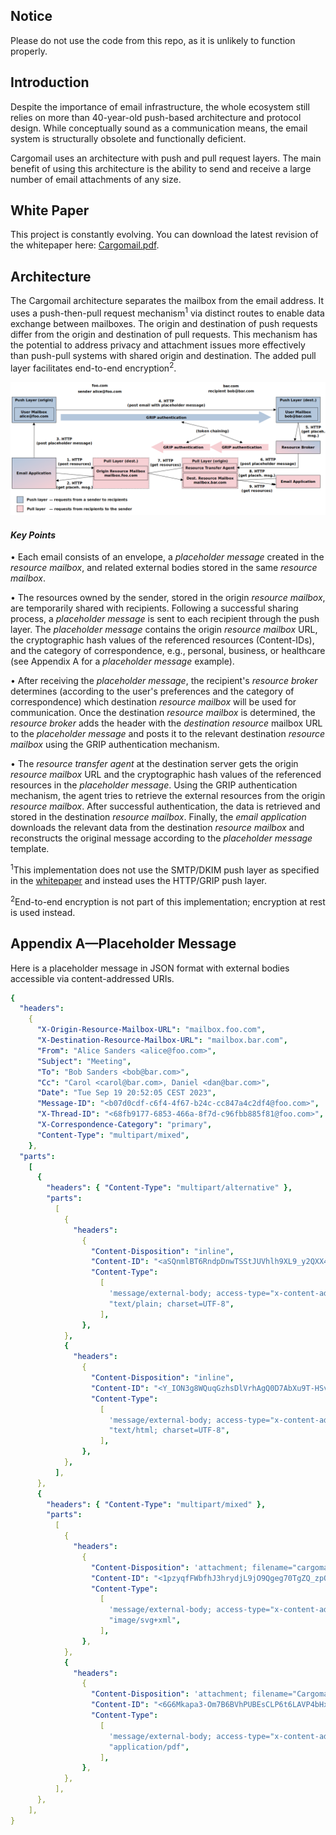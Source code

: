 ## Notice

Please do not use the code from this repo, as it is unlikely to function properly.

## Introduction

Despite the importance of email infrastructure, the whole ecosystem still relies on more than 40-year-old push-based architecture and protocol design. While conceptually sound as a communication means, the email system is structurally obsolete and functionally deficient.

Cargomail uses an architecture with push and pull request layers. The main benefit of using this architecture is the ability to send and receive a large number of email attachments of any size.

## White Paper

This project is constantly evolving. You can download the latest revision of the whitepaper here: [Cargomail.pdf](https://github.com/cargomail-org/cargomail/raw/main/whitepaper/Cargomail.pdf).

## Architecture

The Cargomail architecture separates the mailbox from the email address. It uses a push-then-pull request mechanism<sup>1</sup> via distinct routes to enable data exchange between mailboxes.  The origin and destination of push requests differ from the origin and destination of pull requests. This mechanism has the potential to address privacy and attachment issues more effectively than push-pull systems with shared origin and destination. The added pull layer facilitates end-to-end encryption<sup>2</sup>.

![Alt Cargomail architecture](whitepaper/cargomail_architecture.png)

#### *Key Points*

• Each email consists of an envelope, a <i>placeholder message</i> created in the <i>resource mailbox</i>, and related external bodies stored in the same <i>resource mailbox</i>.

• The resources owned by the sender, stored in the origin <i>resource mailbox</i>, are temporarily shared with recipients. Following a successful sharing process, a <i>placeholder message</i> is sent to each recipient through the push layer. The <i>placeholder message</i> contains the origin <i>resource mailbox</i> URL, the cryptographic hash values of the referenced resources (Content-IDs), and the category of correspondence, e.g., personal, business, or healthcare (see Appendix A for a <i>placeholder message</i> example).

• After receiving the <i>placeholder message</i>, the recipient's <i>resource broker</i> determines (according to the user's preferences and the category of correspondence) which destination <i>resource mailbox</i> will be used for communication. Once the destination <i>resource mailbox</i> is determined, the <i>resource broker</i> adds the header with the <i>destination resource</i> mailbox URL to the <i>placeholder message</i> and posts it to the relevant destination <i>resource mailbox</i> using the GRIP authentication mechanism.

• The <i>resource transfer agent</i> at the destination server gets the origin <i>resource mailbox</i> URL and the cryptographic hash values of the referenced resources in the <i>placeholder message</i>. Using the GRIP authentication mechanism, the agent tries to retrieve the external resources from the origin <i>resource mailbox</i>. After successful authentication, the data is retrieved and stored in the destination <i>resource mailbox</i>. Finally, the <i>email application</i> downloads the relevant data from the destination <i>resource mailbox</i> and reconstructs the original message according to the <i>placeholder message</i> template.

<sup>1</sup>This implementation does not use the SMTP/DKIM push layer as specified in the [whitepaper](https://github.com/cargomail-org/cargomail/raw/main/whitepaper/Cargomail.pdf) and instead uses the HTTP/GRIP push layer.

<sup>2</sup>End-to-end encryption is not part of this implementation; encryption at rest is used instead.

## Appendix A—Placeholder Message

Here is a placeholder message in JSON format with external bodies accessible via content-addressed URIs.

```yaml
{
  "headers":
    {
      "X-Origin-Resource-Mailbox-URL": "mailbox.foo.com",
      "X-Destination-Resource-Mailbox-URL": "mailbox.bar.com",
      "From": "Alice Sanders <alice@foo.com>",
      "Subject": "Meeting",
      "To": "Bob Sanders <bob@bar.com>",
      "Cc": "Carol <carol@bar.com>, Daniel <dan@bar.com>",
      "Date": "Tue Sep 19 20:52:05 CEST 2023",
      "Message-ID": "<b07d0cdf-c6f4-4f67-b24c-cc847a4c2df4@foo.com>",
      "X-Thread-ID": "<68fb9177-6853-466a-8f7d-c96fbb885f81@foo.com>",
      "X-Correspondence-Category": "primary",
      "Content-Type": "multipart/mixed",
    },
  "parts":
    [
      {
        "headers": { "Content-Type": "multipart/alternative" },
        "parts":
          [
            {
              "headers":
                {
                  "Content-Disposition": "inline",
                  "Content-ID": "<aSQnmlBT6RndpDnwTSStJUVhlh9XL9_y2QXX42NhKuI>",
                  "Content-Type":
                    [
                      'message/external-body; access-type="x-content-addressed-uri"; hash-algorithm="sha256"; size="42"',
                      "text/plain; charset=UTF-8",
                    ],
                },
            },
            {
              "headers":
                {
                  "Content-Disposition": "inline",
                  "Content-ID": "<Y_ION3g8WQuqGzhsDlVrhAgQ0D7AbXu9T-HSv3w--zY>",
                  "Content-Type":
                    [
                      'message/external-body; access-type="x-content-addressed-uri"; hash-algorithm="sha256"; size="109"',
                      "text/html; charset=UTF-8",
                    ],
                },
            },
          ],
      },
      {
        "headers": { "Content-Type": "multipart/mixed" },
        "parts":
          [
            {
              "headers":
                {
                  "Content-Disposition": 'attachment; filename="cargomail_architecture.svg"',
                  "Content-ID": "<1pzyqfFWbfhJ3hrydjL9jO9Qgeg70TgZQ_zpOkt4HOU>",
                  "Content-Type":
                    [
                      'message/external-body; access-type="x-content-addressed-uri"; hash-algorithm="sha256"; size="52247"',
                      "image/svg+xml",
                    ],
                },
            },
            {
              "headers":
                {
                  "Content-Disposition": 'attachment; filename="Cargomail.pdf"',
                  "Content-ID": "<6G6Mkapa3-Om7B6BVhPUBEsCLP6t6LAVP4bHxhQF5nc>",
                  "Content-Type":
                    [
                      'message/external-body; access-type="x-content-addressed-uri"; hash-algorithm="sha256"; size="153403"',
                      "application/pdf",
                    ],
                },
            },
          ],
      },
    ],
}
```
